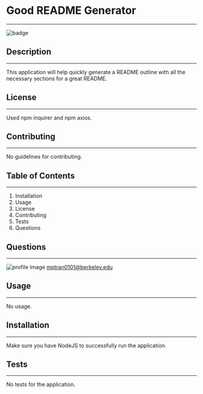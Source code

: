 # **Good README Generator**
***
![badge](https://img.shields.io/badge/javascript-100%-blue)
## **Description** 
***
This application will help quickly generate a README outline with all the necessary sections for a great README.
## **License** 
***
Used npm inquirer and npm axios.
## **Contributing** 
***
No guidelines for contributing.
## **Table of Contents** 
***
1. Installation
 2. Usage
 3. License
 4. Contributing
 5. Tests
 6. Questions
## **Questions** 
***
![profile Image](https://avatars2.githubusercontent.com/u/29791386?v=4)
mptran0101@berkeley.edu
## **Usage** 
***
No usage.
## **Installation** 
***
Make sure you have NodeJS to successfully run the application.
## **Tests**
***
No tests for the application.
